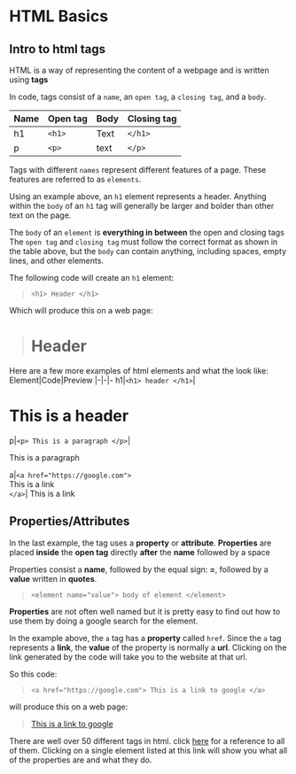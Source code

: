 # HTML Basics

<h2>Intro to html tags</h2>

HTML is a way of representing the content of a webpage and is written using  **tags**

In code, tags consist of a `name`, an `open tag`, a `closing tag`,  and a `body`.

Name|Open tag|Body|Closing tag
|-|-|-|-
h1|`<h1>`|Text|`</h1>`
p|`<p>`|text|`</p>`

Tags with different `names` represent different features of a page. 
These features are referred to as `elements`. 

Using an example above, an `h1` element represents a header. 
Anything within the `body` of an `h1` tag will generally be larger and bolder than other text on the page.

The `body` of an `element` is **everything in between** the open and closing tags 
The `open tag` and `closing tag` must follow the correct format as shown in the table above, but the `body` can contain anything, including spaces, empty lines, and other elements.

The following code will create an `h1` element:
> `<h1> Header </h1>`

Which will produce this on a web page:
> <h1> Header </h1>

Here are a few more examples of html elements and what the look like:
Element|Code|Preview
|-|-|-
h1|`<h1> header </h1>`|<h1> This is a header </h1>
p|`<p> This is a paragraph </p>`|<p> This is a paragraph </p>
a|`<a href="https://google.com">` <br/> This is a link <br/>`</a>`|<a> This is a link </a>

<h2>Properties/Attributes</h2>

In the last example, the tag uses a **property** or **attribute**. 
**Properties** are placed **inside** the **open tag** directly **after** the **name** followed by a space

Properties consist a **name**, followed by the equal sign: **=**, followed by a **value** written in **quotes**. 
> `<element name="value"> body of element </element>`

**Properties** are not often well named but it is pretty easy to find out how to use them by doing a google search for the element. 

In the example above, the `a` tag has a **property** called `href`. Since the `a` tag represents a **link**, the **value** of the property is normally a **url**.  Clicking on the link generated by the code will take you to the website at that url. 

So this code: 
>`<a href="https://google.com"> This is a link to google </a>`

will produce this on a web page: 
><a href="https://google.com"> This is a link to google </a>

There are well over 50 different tags in html. click [here](https://developer.mozilla.org/en-US/docs/Web/HTML/Element) for a reference to all of them. Clicking on a single element listed at this link will show you what all of the properties are and what they do. 